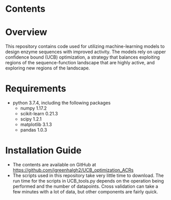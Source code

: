# Contents

# Overview
This repository contains code used for utilizing machine-learning models to design enzyme sequences with improved activity. The models rely on upper confidence bound (UCB) optimization, a strategy that balances exploiting regions of the sequence-function landscape that are highly active, and exploring new regions of the landscape.
# Requirements
* python 3.7.4, including the following packages
  * numpy 1.17.2
  * scikit-learn 0.21.3
  * scipy 1.2.1
  * matplotlib 3.1.3
  * pandas 1.0.3
# Installation Guide
* The contents are available on GitHub at https://github.com/jgreenhalgh2/UCB_optimization_ACRs
* The scripts used in this repository take very little time to download. The run time for the scripts in UCB_tools.py depends on the operation being performed and the number of datapoints. Cross validation can take a few minutes with a lot of data, but other components are fairly quick. 

